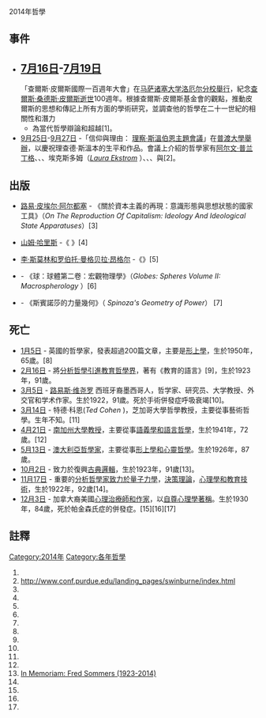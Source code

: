2014年哲學

## 事件

  - [7月16日](https://zh.wikipedia.org/wiki/7月16日 "wikilink")-[7月19日](https://zh.wikipedia.org/wiki/7月19日 "wikilink")
    -
    「查爾斯·皮爾斯國際一百週年大會」在[马萨诸塞大学洛厄尔分校舉行](../Page/马萨诸塞大学洛厄尔分校.md "wikilink")，紀念[查爾斯·桑德斯·皮爾斯逝世](../Page/查尔斯·桑德斯·皮尔士.md "wikilink")100週年。根據查爾斯·皮爾斯基金會的觀點，推動皮爾斯的思想和傳記上所有方面的學術研究，並調查他的哲學在二十一世紀的相關性和潛力
    - 為當代哲學辯論和超越\[1\]。
  - [9月25日](../Page/9月25日.md "wikilink")-[9月27日](../Page/9月27日.md "wikilink")
    -「信仰與理由：
    [理察·斯溫伯恩主題會議](../Page/理察·斯溫伯恩.md "wikilink")」在[普渡大學舉辦](../Page/普渡大學.md "wikilink")，以慶祝理查德·斯溫本的生平和作品。會議上介紹的哲學家有[阿尔文·普兰丁格](../Page/阿尔文·普兰丁格.md "wikilink")、、、埃克斯多姆（*[Laura
    Ekstrom](https://zh.wikipedia.org/wiki/Laura_Ekstrom "wikilink")*
    ）、、、與\[2\]。

## 出版

  - [路易·皮埃尔·阿尔都塞](../Page/路易·皮埃尔·阿尔都塞.md "wikilink") -
    《關於資本主義的再現：意識形態與思想狀態的國家工具》（*On
    The Reproduction Of Capitalism: Ideology And Ideological State
    Apparatuses*）\[3\]

  - [山姆·哈里斯](https://zh.wikipedia.org/wiki/山姆·哈里斯 "wikilink") -《 》\[4\]

  - [李·斯莫林和](../Page/李·斯莫林.md "wikilink")[罗伯托·曼格贝拉·昂格尔](../Page/罗伯托·曼格贝拉·昂格尔.md "wikilink")
    -《》\[5\]

  - \- 《球：球體第二卷：宏觀物理學》（*Globes: Spheres Volume II: Macrospherology*
    ）\[6\]

  - \- 《斯賓諾莎的力量幾何》（ *Spinoza's Geometry of Power*） \[7\]

## 死亡

  - [1月5日](../Page/1月5日.md "wikilink") -
    英國的哲學家，發表超過200篇文章，主要是[形上學](../Page/形上學.md "wikilink")，生於1950年，65歲。\[8\]
  - [2月16日](../Page/2月16日.md "wikilink") -
    將[分析哲學引進](../Page/分析哲學.md "wikilink")[教育哲學界](../Page/教育哲學.md "wikilink")，著有《教育的語言》\[9\]，生於1923年，91歲。
  - [3月5日](../Page/3月5日.md "wikilink") -
    [路易斯·维尧罗](https://zh.wikipedia.org/wiki/路易斯·维尧罗 "wikilink")
    西班牙裔墨西哥人，哲学家、研究员、大学教授、外交官和学术作家。生於1922，91歲。死於手術併發症呼吸衰竭\[10\]。
  - [3月14日](../Page/3月14日.md "wikilink") - 特德·科恩(*Ted Cohen*
    )，芝加哥大學哲學教授，主要從事藝術哲學。生年不知。\[11\]
  - [4月21日](../Page/4月21日.md "wikilink") -
    [南加州大學教授](../Page/南加州大学.md "wikilink")，主要從事[語義學和](../Page/语义学.md "wikilink")[語言哲學](../Page/语言哲学.md "wikilink")，生於1941年，72歲。\[12\]
  - [5月13日](../Page/5月13日.md "wikilink") -
    [澳大利亞哲學家](../Page/澳大利亚.md "wikilink")，主要從事[形上學和](../Page/形上學.md "wikilink")[心靈哲學](../Page/精神哲学.md "wikilink")。生於1926年，87歲。
  - [10月2日](../Page/10月2日.md "wikilink") -
    致力於復興[古典邏輯](https://zh.wikipedia.org/wiki/古典邏輯 "wikilink")，生於1923年，91歲\[13\]。
  - [11月17日](../Page/11月17日.md "wikilink") -
    重要的[分析哲學家致力於](../Page/分析哲學.md "wikilink")[量子力學](../Page/量子力学.md "wikilink")，[決策理論](https://zh.wikipedia.org/wiki/决策论 "wikilink")，[心理學和](../Page/心理学.md "wikilink")[教育技術](../Page/教育技术学.md "wikilink")，生於1922年，92歲\[14\]。
  - [12月3日](../Page/12月3日.md "wikilink") -
    加拿大裔美國[心理治療師和作家](../Page/心理治療.md "wikilink")，以[自尊心理學著稱](../Page/自尊.md "wikilink")。生於1930年，84歲，死於帕金森氏症的併發症。\[15\]\[16\]\[17\]

## 註釋

[Category:2014年](https://zh.wikipedia.org/wiki/Category:2014年 "wikilink")
[Category:各年哲學](https://zh.wikipedia.org/wiki/Category:各年哲學 "wikilink")

1.
2.  <http://www.conf.purdue.edu/landing_pages/swinburne/index.html>
3.
4.
5.
6.
7.
8.
9.
10.
11.
12.
13. [In Memoriam: Fred Sommers
    (1923-2014)](http://leiterreports.typepad.com/blog/2014/10/in-memoriam-fred-sommers-1923-2014.html)
14.
15.
16.
17.